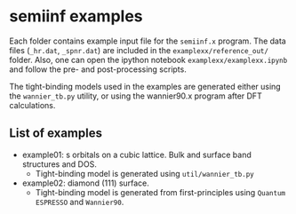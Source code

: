 # semiinf examples
Each folder contains example input file for the `semiinf.x` program.
The data files (`_hr.dat`, `_spnr.dat`) are included in the `examplexx/reference_out/` folder.
Also, one can open the ipython notebook `examplexx/examplexx.ipynb` and follow the pre- and post-processing scripts.

The tight-binding models used in the examples are generated either using the `wannier_tb.py` utility, or using the wannier90.x program after DFT calculations.

## List of examples
* example01: s orbitals on a cubic lattice. Bulk and surface band structures and DOS.
    * Tight-binding model is generated using `util/wannier_tb.py`
* example02: diamond (111) surface.
    * Tight-binding model is generated from first-principles using `Quantum ESPRESSO` and `Wannier90`.
